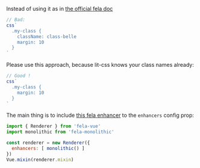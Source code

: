 
Instead of using it as in [the official fela doc](https://github.com/rofrischmann/fela/tree/master/packages/fela-monolithic)

```javascript
// Bad:
css`
  .my-class {
    className: class-belle
    margin: 10
  }
`
```

Please use this approach, because lit-css knows your class names already:
```javascript
// Good !
css`
  .my-class {
    margin: 10
  }
`
```

The main thing is to include [this fela enhancer](https://github.com/rofrischmann/fela/tree/master/packages/fela-monolithic) to the `enhancers` config prop:

```javascript
import { Renderer } from 'fela-vue'
import monolithic from 'fela-monolithic'

const renderer = new Renderer({
  enhancers: [ monolithic() ]
})
Vue.mixin(renderer.mixin)
```